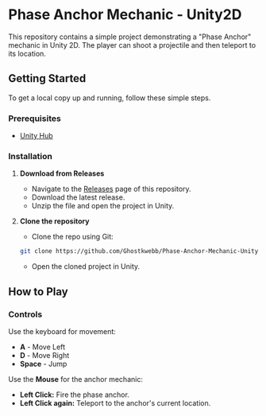 # Phase Anchor Mechanic - Unity2D

This repository contains a simple project demonstrating a "Phase Anchor" mechanic in Unity 2D. The player can shoot a projectile and then teleport to its location.

## Getting Started

To get a local copy up and running, follow these simple steps.

### Prerequisites

*   [Unity Hub](https://unity3d.com/get-unity/download)

### Installation

1.  **Download from Releases**
    *   Navigate to the [Releases](https://github.com/Ghostkwebb/Phase-Anchor-Mechanic-Unity2D/releases) page of this repository.
    *   Download the latest release.
    *   Unzip the file and open the project in Unity.

2.  **Clone the repository**
    *   Clone the repo using Git:
      ```sh
      git clone https://github.com/Ghostkwebb/Phase-Anchor-Mechanic-Unity2D.git
      ```
    *   Open the cloned project in Unity.

## How to Play

### Controls

Use the keyboard for movement:
*   **A** - Move Left
*   **D** - Move Right
*   **Space** - Jump

Use the **Mouse** for the anchor mechanic:
*   **Left Click:** Fire the phase anchor.
*   **Left Click again:** Teleport to the anchor's current location.
